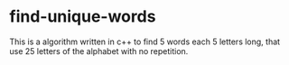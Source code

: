 # find-unique-words

This is a algorithm written in c++ to find 5 words each 5 letters long, that use 25 letters of the alphabet with no repetition.
